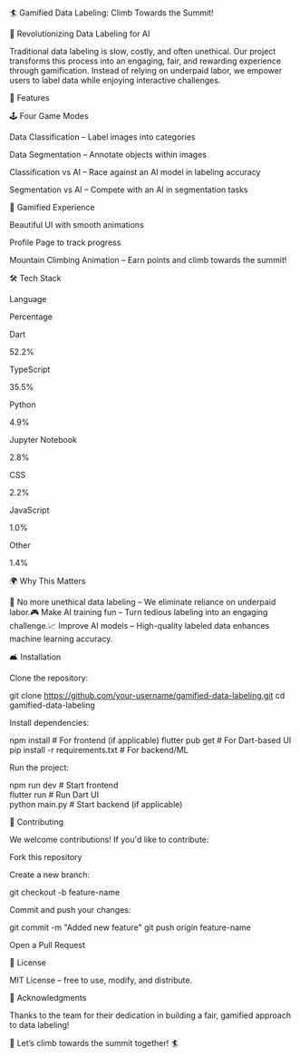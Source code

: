 🏄️ Gamified Data Labeling: Climb Towards the Summit!

🎯 Revolutionizing Data Labeling for AI

Traditional data labeling is slow, costly, and often unethical. Our project transforms this process into an engaging, fair, and rewarding experience through gamification. Instead of relying on underpaid labor, we empower users to label data while enjoying interactive challenges.

🚀 Features

🕹️ Four Game Modes

Data Classification – Label images into categories

Data Segmentation – Annotate objects within images

Classification vs AI – Race against an AI model in labeling accuracy

Segmentation vs AI – Compete with an AI in segmentation tasks

🌟 Gamified Experience

Beautiful UI with smooth animations

Profile Page to track progress

Mountain Climbing Animation – Earn points and climb towards the summit!

🛠️ Tech Stack

Language

Percentage

Dart

52.2%

TypeScript

35.5%

Python

4.9%

Jupyter Notebook

2.8%

CSS

2.2%

JavaScript

1.0%

Other

1.4%

🌍 Why This Matters

🚫 No more unethical data labeling – We eliminate reliance on underpaid labor.🎮 Make AI training fun – Turn tedious labeling into an engaging challenge.📈 Improve AI models – High-quality labeled data enhances machine learning accuracy.

🛋️ Installation

Clone the repository:

git clone https://github.com/your-username/gamified-data-labeling.git
cd gamified-data-labeling

Install dependencies:

npm install  # For frontend (if applicable)
flutter pub get  # For Dart-based UI
pip install -r requirements.txt  # For backend/ML

Run the project:

npm run dev  # Start frontend  
flutter run  # Run Dart UI  
python main.py  # Start backend (if applicable)

🤝 Contributing

We welcome contributions! If you'd like to contribute:

Fork this repository

Create a new branch:

git checkout -b feature-name

Commit and push your changes:

git commit -m "Added new feature"
git push origin feature-name

Open a Pull Request

🐝 License

MIT License – free to use, modify, and distribute.

🌟 Acknowledgments

Thanks to the team for their dedication in building a fair, gamified approach to data labeling!

🚀 Let’s climb towards the summit together! 🏄️


